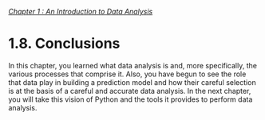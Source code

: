 [*Chapter 1 : An Introduction to Data Analysis*](./)

# 1.8. Conclusions 

In this chapter, you learned what data analysis is and, more specifically, the various processes that comprise it. Also, you have begun to see the role that data play in building a prediction model and how their careful selection is at the basis of a careful and accurate data analysis.
In the next chapter, you will take this vision of Python and the tools it provides to perform data analysis.

